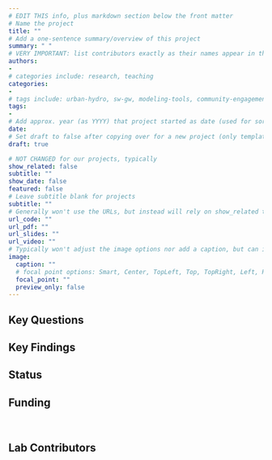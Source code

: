```yaml
---
# EDIT THIS info, plus markdown section below the front matter
# Name the project
title: ""
# Add a one-sentence summary/overview of this project
summary: " "
# VERY IMPORTANT: list contributors exactly as their names appear in the person's Author page (e.g., Carolyn B. Voter, Rachel Zobel)
authors:
- 
# categories include: research, teaching
categories:
- 
# tags include: urban-hydro, sw-gw, modeling-tools, community-engagement
tags:
- 
# Add approx. year (as YYYY) that project started as date (used for sorting)
date:
# Set draft to false after copying over for a new project (only template/blank remains draft)
draft: true

# NOT CHANGED for our projects, typically
show_related: false
subtitle: ""
show_date: false
featured: false
# Leave subtitle blank for projects
subtitle: ""
# Generally won't use the URLs, but instead will rely on show_related true to display related publications and presentations. However, exceptions may occur (e.g., CSLS video).
url_code: ""
url_pdf: ""
url_slides: ""
url_video: ""
# Typically won't adjust the image options nor add a caption, but can if needed.
image:
  caption: ""
  # focal point options: Smart, Center, TopLeft, Top, TopRight, Left, Right, BottomLeft, Bottom, BottomRight
  focal_point: ""
  preview_only: false
---
```

## Key Questions

## Key Findings

## Status

## Funding

<br>

## Lab Contributors

